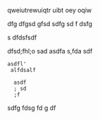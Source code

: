 qweiutrewuiqtr uibt oey oqiw

dfg dfgsd gfsd 
 sdfg sd
 f dsfg


 s
 dfdsfsdf


dfsd;fhl;o sad
 asdfa
  s,fda sdf
   
    asdfl'
     alfdsalf
     
      asdf
      ; sd
      ;f
  sdfg
  fdsg 
  fd 
  g df
